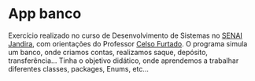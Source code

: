 # App banco
Exercício realizado no curso de Desenvolvimento de Sistemas no [SENAI Jandira](https://jandira.sp.senai.br/), com orientações do Professor [Celso Furtado](https://github.com/celsofurtado). O programa simula um banco, onde criamos contas, realizamos saque, depósito, transferência... Tinha o objetivo didático, onde aprendemos a trabalhar diferentes classes, packages, Enums, etc...
